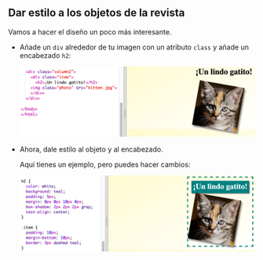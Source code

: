 ## Dar estilo a los objetos de la revista

Vamos a hacer el diseño un poco más interesante.

+ Añade un `div` alrededor de tu imagen con un atributo `class` y añade un encabezado `h2`:
    
    ![screenshot](images/magazine-item.png)

+ Ahora, dale estilo al objeto y al encabezado.
    
    Aquí tienes un ejemplo, pero puedes hacer cambios:
    
    ![screenshot](images/magazine-item-style.png)